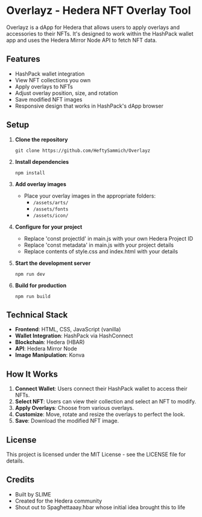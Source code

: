 # Overlayz - Hedera NFT Overlay Tool

Overlayz is a dApp for Hedera that allows users to apply overlays and accessories to their NFTs. It's designed to work within the HashPack wallet app and uses the Hedera Mirror Node API to fetch NFT data.

## Features

- HashPack wallet integration
- View NFT collections you own
- Apply overlays to NFTs
- Adjust overlay position, size, and rotation
- Save modified NFT images
- Responsive design that works in HashPack's dApp browser

## Setup

1. **Clone the repository**
   ```
   git clone https://github.com/HeftySammich/Overlayz
   ```

2. **Install dependencies**
   ```
   npm install
   ```

3. **Add overlay images**
   - Place your overlay images in the appropriate folders:
     - `/assets/arts/`
     - `/assets/fonts`
     - `/assets/icon/`
    
4. **Configure for your project**
   - Replace 'const projectId' in main.js with your own Hedera Project ID
   - Replace 'const metadata' in main.js with your project details
   - Replace contents of style.css and index.html with your details
  
5. **Start the development server**
   ```
   npm run dev
   ```

6. **Build for production**
   ```
   npm run build
   ```

## Technical Stack

- **Frontend**: HTML, CSS, JavaScript (vanilla)
- **Wallet Integration**: HashPack via HashConnect
- **Blockchain**: Hedera (HBAR)
- **API**: Hedera Mirror Node
- **Image Manipulation**: Konva

## How It Works

1. **Connect Wallet**: Users connect their HashPack wallet to access their NFTs.
2. **Select NFT**: Users can view their collection and select an NFT to modify.
3. **Apply Overlays**: Choose from various overlays.
4. **Customize**: Move, rotate and resize the overlays to perfect the look.
5. **Save**: Download the modified NFT image.

## License

This project is licensed under the MIT License - see the LICENSE file for details.

## Credits

- Built by SLIME
- Created for the Hedera community
- Shout out to Spagħettaaay.ħbar whose initial idea brought this to life
